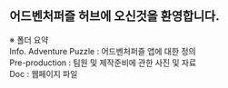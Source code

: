 ## 어드벤처퍼즐 허브에 오신것을 환영합니다.

※ 폴더 요약 <br>
Info. Adventure Puzzle : 어드벤처퍼즐 앱에 대한 정의 <br>
Pre-production : 팀원 및 제작준비에 관한 사진 및 자료 <br>
Doc : 웹페이지 파일 <br>
